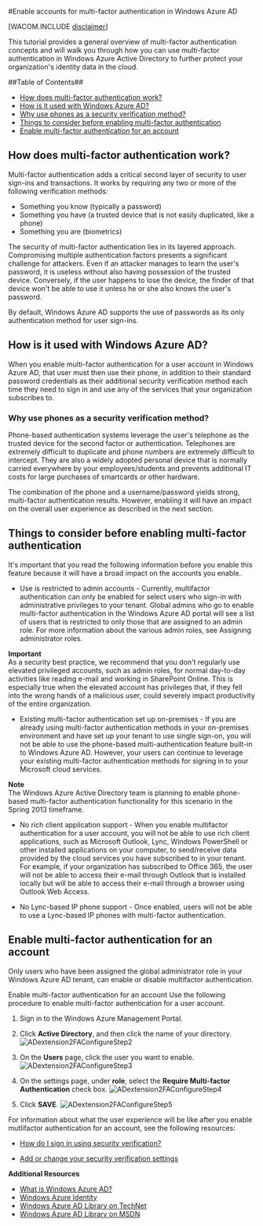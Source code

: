 <properties umbracoNaviHide="0" pageTitle="Enable accounts for multi-factor authentication in Windows Azure AD" metaKeywords="Windows Azure Active Directory, Windows Azure AD, multi-factor authentication, 2FA" description="Learn how to enable 2FA for accounts in your Windows Azure AD tenant." linkid="documentation-services-identity-enable-accounts-for-2fa-in-windows-azure-ad" urlDisplayName="Enable accounts for multi-factor authentication" headerExpose="" footerExpose="" disqusComments="1" writer="nickp" title="Enable accounts for multi-factor authentication in Windows Azure AD" />

#Enable accounts for multi-factor authentication in Windows Azure AD

[WACOM.INCLUDE [disclaimer](../includes/disclaimer.md)]

This tutorial provides a general overview of multi-factor authentication concepts and will walk you through how you can use multi-factor authentication in Windows Azure Active Directory to further protect your organization's identity data in the cloud.

##Table of Contents##

* [How does multi-factor authentication work?](#howitworks)
* [How is it used with Windows Azure AD?](#howisitused)
* [Why use phones as a security verification method?](#whyusephones)
* [Things to consider before enabling multi-factor authentication](#considerations)
* [Enable multi-factor authentication for an account](#enable)

<h2><a id="howitworks"></a>How does multi-factor authentication work?</h2>

Multi-factor authentication adds a critical second layer of security to user sign-ins and transactions. It works by requiring any two or more of the following verification methods:

* Something you know (typically a password)
* Something you have (a trusted device that is not easily duplicated, like a phone)
* Something you are (biometrics)

The security of multi-factor authentication lies in its layered approach. Compromising multiple authentication factors presents a significant challenge for attackers. Even if an attacker manages to learn the user's password, it is useless without also having possession of the trusted device. Conversely, if the user happens to lose the device, the finder of that device won't be able to use it unless he or she also knows the user's password.

By default, Windows Azure AD supports the use of passwords as its only authentication method for user sign-ins.

<h2><a id="howisitused"></a>How is it used with Windows Azure AD?</h2>

When you enable multi-factor authentication for a user account in Windows Azure AD, that user must then use their phone, in addition to their standard password credentials as their additional security verification method each time they need to sign in and use any of the services that your organization subscribes to. 

<h3><a id="whyusephones"></a>Why use phones as a security verification method?</h3>

Phone-based authentication systems leverage the user's telephone as the trusted device for the second factor or authentication. Telephones are extremely difficult to duplicate and phone numbers are extremely difficult to intercept. They are also a widely adopted personal device that is normally carried everywhere by your employees/students and prevents additional IT costs for large purchases of smartcards or other hardware.

The combination of the phone and a username/password yields strong, multi-factor authentication results. However, enabling it will have an impact on the overall user experience as described in the next section.


<h2><a id="considerations"></a>Things to consider before enabling multi-factor authentication</h2>
It's important that you read the following information before you enable this feature because it will have a broad impact on the accounts you enable.

* Use is restricted to admin accounts - Currently, multifactor authentication can only be enabled for select users who sign-in with administrative privileges to your tenant. Global admins who go to enable multi-factor authentication in the Windows Azure AD portal will see a list of users that is restricted to only those that are assigned to an admin role. For more information about the various admin roles, see Assigning administrator roles.

 **Important**  
 As a security best practice, we recommend that you don't regularly use elevated privileged accounts, such as admin roles, for normal day-to-day activities like reading e-mail and working in SharePoint Online. This is especially true when the elevated account has privileges that, if they fell into the wrong hands of a malicious user, could severely impact productivity of the entire organization.
 

* Existing multi-factor authentication set up on-premises - If you are already using multi-factor authentication methods in your on-premises environment and have set up your tenant to use single sign-on, you will not be able to use the phone-based multi-authentication feature built-in to Windows Azure AD. However, your users can continue to leverage your existing multi-factor authentication methods for signing in to your Microsoft cloud services.

 **Note**  
 The Windows Azure Active Directory team is planning to enable phone-based multi-factor authentication functionality for this scenario in the Spring 2013 timeframe.
 
* No rich client application support - When you enable multifactor authentication for a user account, you will not be able to use rich client applications, such as Microsoft Outlook, Lync, Windows PowerShell or other installed applications on your computer, to send/receive data provided by the cloud services you have subscribed to in your tenant. For example, if your organization has subscribed to Office 365, the user will not be able to access their e-mail through Outlook that is installed locally but will be able to access their e-mail through a browser using Outlook Web Access.

* No Lync-based IP phone support - Once enabled, users will not be able to use a Lync-based IP phones with multi-factor authentication.

<h2><a id="enable"></a>Enable multi-factor authentication for an account</h2>
Only users who have been assigned the global administrator role in your Windows Azure AD tenant, can enable or disable multifactor authentication.

Enable multi-factor authentication for an account
Use the following procedure to enable multi-factor authentication for a user account.

1.	Sign in to the Windows Azure Management Portal.

2.	Click **Active Directory**, and then click the name of your directory.
![ADextension2FAConfigureStep2][ADextension2FAConfigureStep2]

3.	On the **Users** page, click the user you want to enable.
![ADextension2FAConfigureStep3][ADextension2FAConfigureStep3]

4.	On the settings page, under **role**, select the **Require Multi-factor Authentication** check box.
![ADextension2FAConfigureStep4][ADextension2FAConfigureStep4]

5.	Click **SAVE**. 
![ADextension2FAConfigureStep5][ADextension2FAConfigureStep5]

For information about what the user experience will be like after you enable mutlifactor authentication for an account, see the following resources:

* [How do I sign in using security verification?](http://technet.microsoft.com/library/jj874023.aspx)

* [Add or change your security verification settings](http://technet.microsoft.com/library/jj863118.aspx)

**Additional Resources**

* [What is Windows Azure AD?](./what-is-windows-azure-active-directory.md)
* [Windows Azure Identity](http://www.windowsazure.com/en-us/manage/windows/fundamentals/identity/)
* [Windows Azure AD Library on TechNet](http://technet.microsoft.com/en-us/library/hh967619.aspx)
* [Windows Azure AD Library on MSDN](http://msdn.microsoft.com/library/windowsazure/jj673460.aspx)

[ADextension2FAConfigureStep2]: ./media/active-directory-enable-multi-factor-authentication/ADextension2FAConfigureStep2.png
[ADextension2FAConfigureStep3]: ./media/active-directory-enable-multi-factor-authentication/ADextension2FAConfigureStep3.png
[ADextension2FAConfigureStep4]: ./media/active-directory-enable-multi-factor-authentication/ADextension2FAConfigureStep4.png
[ADextension2FAConfigureStep5]: ./media/active-directory-enable-multi-factor-authentication/ADextension2FAConfigureStep5.png